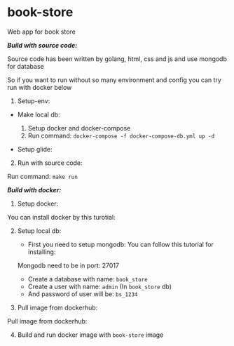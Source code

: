# book-store

Web app for book store

***Build with source code:***

Source code has been written by golang, html, css and js and use mongodb for database

So if you want to run without so many environment and config you can try run with docker below

1. Setup-env:

- Make local db:

  1. Setup docker and docker-compose
  2. Run command: `docker-compose -f docker-compose-db.yml up -d`

- Setup glide:

2. Run with source code:

Run command: `make run`

***Build with docker:***

1. Setup docker:

You can install docker by this turotial: 

> 

2. Setup local db:
   - First you need to setup mongodb:
   You can follow this tutorial for installing: 
   > 
   Mongodb need to be in port: 27017
   - Create a database with name: `book_store`
   - Create a user with name: `admin` (In `book_store` db)
   - And password of user will be: `bs_1234`

3. Pull image from dockerhub:

Pull image from dockerhub:

> 

4. Build and run docker image with `book-store` image

> 
